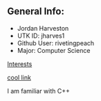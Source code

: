 ## General Info:

* Jordan Harveston
* UTK ID: jharves1
* Github User: rivetingpeach
* Major: Computer Science

[Interests](./interests.html)

[cool link](www.google.com)

I am familiar with C++





